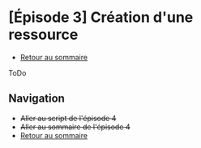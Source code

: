 # [Épisode 3] Création d'une ressource

* [Retour au sommaire](./#Épisode-3-création-d-une-ressource)

ToDo

## Navigation

* ~~Aller au script de l'épisode 4~~
* ~~Aller au sommaire de l'épisode 4~~
* [Retour au sommaire](./#Épisode-3-création-d-une-ressource)